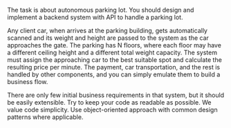 The task is about autonomous parking lot. You should design and implement a backend system with
API to handle a parking lot.

Any client car, when arrives at the parking building, gets automatically scanned and its weight and
height are passed to the system as the car approaches the gate. The parking has N floors, where each
floor may have a different ceiling height and a different total weight capacity. The system must assign
the approaching car to the best suitable spot and calculate the resulting price per minute. The
payment, car transportation, and the rest is handled by other components, and you can simply
emulate them to build a business flow.

There are only few initial business requirements in that system, but it should be easily extensible. Try
to keep your code as readable as possible. We value code simplicity. Use object-oriented approach
with common design patterns where applicable.
